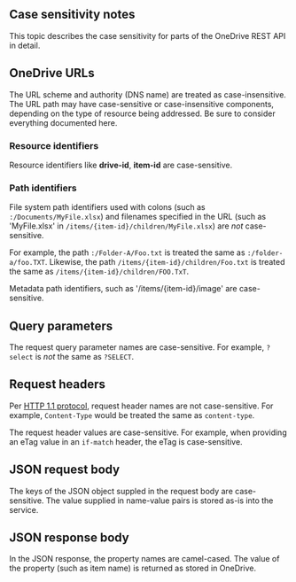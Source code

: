 ## Case sensitivity notes

This topic describes the case sensitivity for parts of the OneDrive REST API in detail.

## OneDrive URLs
The URL scheme and authority (DNS name) are treated as case-insensitive. The URL
path may have case-sensitive or case-insensitive components, depending on the
type of resource being addressed. Be sure to consider everything documented here.

### Resource identifiers

Resource identifiers like **drive-id**, **item-id** are case-sensitive.

### Path identifiers

File system path identifiers used with colons (such as `:/Documents/MyFile.xlsx`) and
filenames specified in the URL (such as 'MyFile.xlsx' in `/items/{item-id}/children/MyFile.xlsx`)
are _not_ case-sensitive.

For example, the path `:/Folder-A/Foo.txt` is treated the same as `:/folder-a/foo.TXT`.
Likewise, the path `/items/{item-id}/children/Foo.txt` is treated the same as `/items/{item-id}/children/FOO.TxT`.

Metadata path identifiers, such as '/items/{item-id}/image' are case-sensitive.


## Query parameters

The request query parameter names are case-sensitive. For example, `?select` is _not_
the same as `?SELECT`.

## Request headers
Per [HTTP 1.1 protocol][http-protocol], request header names are not case-sensitive.
For example, `Content-Type` would be treated the same as `content-type`.

The request header values are case-sensitive. For example, when providing an
eTag value in an `if-match` header, the eTag is case-sensitive.

## JSON request body
The keys of the JSON object suppled in the request body are case-sensitive. The
value supplied in name-value pairs is stored as-is into the service.

## JSON response body
In the JSON response, the property names are camel-cased. The value of the
property (such as item name) is returned as stored in OneDrive.

[http-protocol]: http://www.w3.org/Protocols/rfc2616/rfc2616-sec4.html#sec4.2


<!-- {
  "type": "#page.annotation",
  "description": "Understand which parts of the OneDrive API are case sensitive and which are not.",
  "keywords": "constructing urls, case sensitive",
  "section": "documentation",
  "tocPath": "Misc/Case Sensitivity"
} -->
